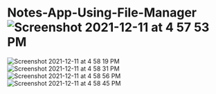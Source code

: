# Notes-App-Using-File-Manager![Screenshot 2021-12-11 at 4 57 53 PM](https://user-images.githubusercontent.com/89826151/145675082-2636313c-41fc-4233-b5dc-b03afd3cdff0.png)
![Screenshot 2021-12-11 at 4 58 19 PM](https://user-images.githubusercontent.com/89826151/145675084-9d36b1a4-aa92-4795-a560-80be91cea11e.png)
![Screenshot 2021-12-11 at 4 58 31 PM](https://user-images.githubusercontent.com/89826151/145675086-9ebde48b-1a12-4687-ae84-de4f43de7600.png)
![Screenshot 2021-12-11 at 4 58 56 PM](https://user-images.githubusercontent.com/89826151/145675088-1a4f2084-25a0-4f47-929f-f78f4fe2ff3a.png)
![Screenshot 2021-12-11 at 4 58 45 PM](https://user-images.githubusercontent.com/89826151/145675092-8fc4ceae-52bf-4fd7-b84f-43e7bd97ad0d.png)
